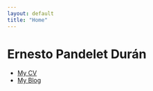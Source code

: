 ```yaml
---
layout: default
title: "Home"
---
```


# Ernesto Pandelet Durán

- [My CV](/cv/)
- [My Blog](/blog/)


